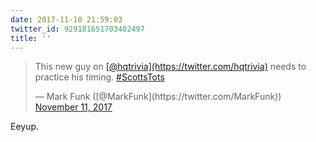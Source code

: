 ```yaml
---
date: 2017-11-10 21:59:03
twitter_id: 929181651703402497
title: ''
---
```


<blockquote class="twitter-tweet"><p lang="en" dir="ltr">This new guy on <a href="https://twitter.com/hqtrivia?ref_src=twsrc%5Etfw">[@hqtrivia](https://twitter.com/hqtrivia)</a> needs to practice his timing. <a href="https://twitter.com/hashtag/ScottsTots?src=hash&amp;ref_src=twsrc%5Etfw">#ScottsTots</a></p>&mdash; Mark Funk ([@MarkFunk](https://twitter.com/MarkFunk)) <a href="https://twitter.com/MarkFunk/status/929169204716040192?ref_src=twsrc%5Etfw">November 11, 2017</a></blockquote>
<script async src="https://platform.twitter.com/widgets.js" charset="utf-8"></script>

Eeyup.
